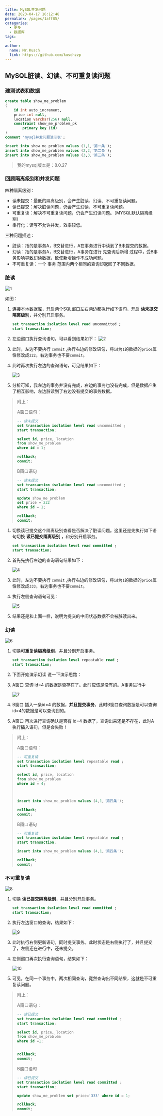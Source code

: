 ```yaml
---
title: MySQL并发问题
date: 2023-04-17 16:12:48
permalink: /pages/1aff85/
categories:
  - 更多
  - 数据库
tags:
  - 
author: 
  name: Mr.Kusch
  link: https://github.com/kuschzzp
---
```

## MySQL脏读、幻读、不可重复读问题

### 建测试表和数据

```sql
create table show_me_problem
(
	id int auto_increment,
	price int null,
	location varchar(256) null,
	constraint show_me_problem_pk
		primary key (id)
)
comment 'mysql并发问题演示表';

insert into show_me_problem values (1,1,'第一条');
insert into show_me_problem values (2,2,'第二条');
insert into show_me_problem values (3,3,'第三条');
```

> 我的mysql版本是：8.0.27

### 回顾隔离级别和并发问题

四种隔离级别：

- 读未提交：最低的隔离级别，会产生脏读、幻读、不可重复读问题。
- 读已提交：解决脏读问题，仍会产生幻读、不可重复读问题。
- 可重复读：解决不可重复读问题，仍会产生幻读问题。（MYSQL默认隔离级别）
- 串行化：读写不允许并发，效率较低。

三种问题描述：

- 脏读：指的是事务A，B交替进行，A在事务进行中读到了B未提交的数据。
- 幻读：指的是事务A，B交替进行，A事务在进行 先查询后新增 过程中，受B事务影响导致幻读数据，致使新增操作不成功问题。
- 不可重复读：一个 事务 范围内两个相同的查询却返回了不同数据。

### 脏读


   ![1](http://img.superkusch.fun/docs/1.png)

如图：

1. 连接本地数据库，开启两个SQL窗口左右两边都执行如下语句，开启 **读未提交隔离级别**，并分别开启事务。

   ```SQL
   set transaction isolation level read uncommitted ;
   start transaction;
   ```

2. 左边窗口执行查询语句，可以看到结果如下：
   ![2](http://img.superkusch.fun/docs/2.png)

3. 此时，左边不要执行 `commit` ,执行右边的修改语句，将`id`为`1`的数据的`price`属性修改成`222`，右边事务也不要`commit`。

4. 此时再次执行左边的查询语句，可见结果如下：

   ![3](http://img.superkusch.fun/docs/3.png)


5. 分析可知，我左边的事务并没有完成，右边的事务也没有完成，但是数据产生了相互影响，左边脏读到了右边没有提交的事务数据。

> 附上：
>
> A窗口语句：
>
> ```sql
> -- 读未提交
> set transaction isolation level read uncommitted ;
> start transaction;
> 
> select id, price, location
> from show_me_problem
> where id = 1;
> 
> rollback;
> commit;
> ```
>
> B窗口语句
>
> ```sql
> -- 读未提交
> set transaction isolation level read uncommitted ;
> start transaction;
> 
> update show_me_problem
> set price = 222
> where id = 1;
> 
> rollback;
> commit;
> ```

1. 切换读已提交这个隔离级别查看是否解决了脏读问题。这里还是先执行如下语句切换 **读已提交隔离级别** ，和分别开启事务。

   ```sql
   set transaction isolation level read committed ;
   start transaction;
   ```

2. 首先先执行左边的查询语句结果如下：

   ![4](http://img.superkusch.fun/docs/4.png)


3. 此时，左边不要执行 `commit` ,执行右边的修改语句，将`id`为`1`的数据的`price`属性修改成`333`，右边事务也不要`commit`。

4. 执行左侧查询语句可见：

   ![5](http://img.superkusch.fun/docs/5.png)


5. 结果还是和上面一样，说明为提交的中间状态数据不会被脏读出来。

### 幻读

   ![6](http://img.superkusch.fun/docs/6.png)

1. 切换**可重复读隔离级别**，并且分别开启事务。

   ```sql
   set transaction isolation level repeatable read ;
   start transaction;
   ```

2. 下面开始演示幻读 说一下演示思路：

  1. A窗口 查询 id=4 的数据是否存在了。此时应该是没有的。A事务进行中

     ![7](http://img.superkusch.fun/docs/7.png)


2. B窗口 插入一条id=4 的数据，**并且提交事务**。此时B窗口查询数据是可以查询id=4的数据是可以查询到的。

3. A窗口 再次进行查询确认是否有 id=4 数据了，查询出来还是不存在，此时A执行插入语句，但是会失败！

> 附上：
>
> A窗口语句：
>
> ```sql
> -- 可重复读
> set transaction isolation level repeatable read ;
> start transaction;
> 
> select id, price, location
> from show_me_problem
> where id = 4;
> 
> 
> 
> insert into show_me_problem values (4,1,'第四条');
> 
> rollback;
> commit;
> ```
>
> B窗口语句
>
> ```sql
> -- 可重复读
> set transaction isolation level repeatable read ;
> start transaction;
> 
> insert into show_me_problem values (4,1,'第四条');
> 
> rollback;
> commit;
> ```

### 不可重复读

   ![8](http://img.superkusch.fun/docs/8.png)

1. 切换 **读已提交隔离级别**，并且分别开启事务。

   ```sql
   set transaction isolation level read committed ;
   start transaction;
   ```

2. 执行左边窗口的查询，结果如下：

   ![9](http://img.superkusch.fun/docs/9.png)



3. 此时执行右侧更新语句，同时提交事务。此时状态是右侧执行了，并且提交了，左侧还在进行中，还未提交。

4. 左侧窗口再次执行查询语句，结果如下：

   ![10](http://img.superkusch.fun/docs/10.png)

5. 可见，在同一个事务中，两次相同查询，竟然查询出不同结果，这就是不可重复读问题。

> 附上：
>
> A窗口语句：
>
> ```sql
> -- 读已提交
> set transaction isolation level read committed ;
> start transaction;
> 
> select id, price, location
> from show_me_problem
> where id =1;
> 
> 
> rollback;
> commit;
> ```
>
> B窗口语句
>
> ```sql
> -- 读已提交
> set transaction isolation level read committed ;
> start transaction;
> 
> update show_me_problem set price='333' where id = 1;
> 
> rollback;
> commit;
> ```